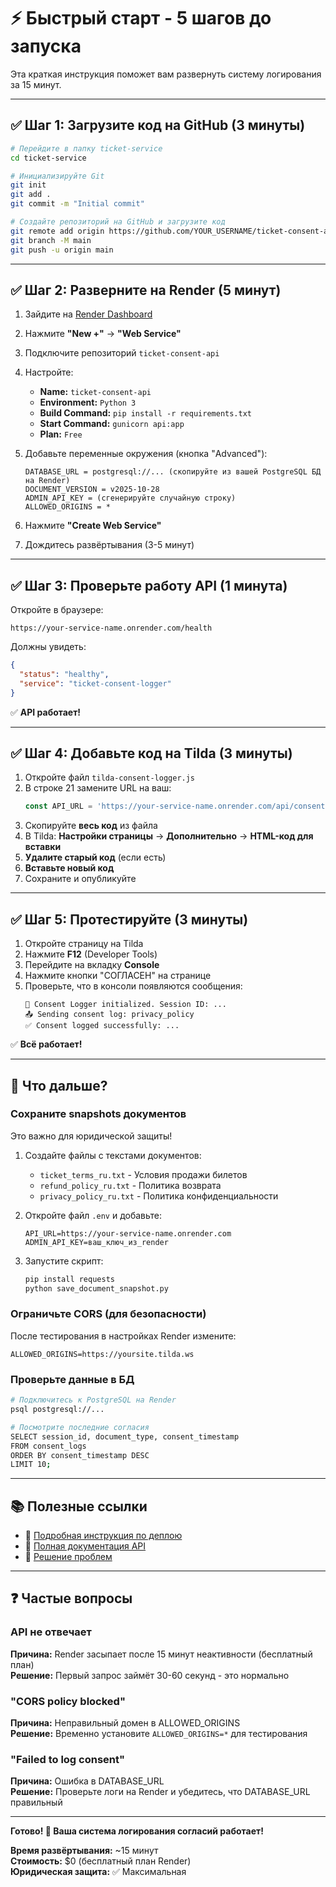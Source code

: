 # ⚡ Быстрый старт - 5 шагов до запуска

Эта краткая инструкция поможет вам развернуть систему логирования за 15 минут.

---

## ✅ Шаг 1: Загрузите код на GitHub (3 минуты)

```bash
# Перейдите в папку ticket-service
cd ticket-service

# Инициализируйте Git
git init
git add .
git commit -m "Initial commit"

# Создайте репозиторий на GitHub и загрузите код
git remote add origin https://github.com/YOUR_USERNAME/ticket-consent-api.git
git branch -M main
git push -u origin main
```

---

## ✅ Шаг 2: Разверните на Render (5 минут)

1. Зайдите на [Render Dashboard](https://dashboard.render.com/)
2. Нажмите **"New +"** → **"Web Service"**
3. Подключите репозиторий `ticket-consent-api`
4. Настройте:
   - **Name:** `ticket-consent-api`
   - **Environment:** `Python 3`
   - **Build Command:** `pip install -r requirements.txt`
   - **Start Command:** `gunicorn api:app`
   - **Plan:** `Free`

5. Добавьте переменные окружения (кнопка "Advanced"):

   ```
   DATABASE_URL = postgresql://... (скопируйте из вашей PostgreSQL БД на Render)
   DOCUMENT_VERSION = v2025-10-28
   ADMIN_API_KEY = (сгенерируйте случайную строку)
   ALLOWED_ORIGINS = *
   ```

6. Нажмите **"Create Web Service"**
7. Дождитесь развёртывания (3-5 минут)

---

## ✅ Шаг 3: Проверьте работу API (1 минута)

Откройте в браузере:
```
https://your-service-name.onrender.com/health
```

Должны увидеть:
```json
{
  "status": "healthy",
  "service": "ticket-consent-logger"
}
```

✅ **API работает!**

---

## ✅ Шаг 4: Добавьте код на Tilda (3 минуты)

1. Откройте файл `tilda-consent-logger.js`
2. В строке 21 замените URL на ваш:
   ```javascript
   const API_URL = 'https://your-service-name.onrender.com/api/consent';
   ```
3. Скопируйте **весь код** из файла
4. В Tilda: **Настройки страницы** → **Дополнительно** → **HTML-код для вставки**
5. **Удалите старый код** (если есть)
6. **Вставьте новый код**
7. Сохраните и опубликуйте

---

## ✅ Шаг 5: Протестируйте (3 минуты)

1. Откройте страницу на Tilda
2. Нажмите **F12** (Developer Tools)
3. Перейдите на вкладку **Console**
4. Нажмите кнопки "СОГЛАСЕН" на странице
5. Проверьте, что в консоли появляются сообщения:
   ```
   🔐 Consent Logger initialized. Session ID: ...
   📤 Sending consent log: privacy_policy
   ✅ Consent logged successfully: ...
   ```

✅ **Всё работает!**

---

## 🎯 Что дальше?

### Сохраните snapshots документов

Это важно для юридической защиты!

1. Создайте файлы с текстами документов:
   - `ticket_terms_ru.txt` - Условия продажи билетов
   - `refund_policy_ru.txt` - Политика возврата
   - `privacy_policy_ru.txt` - Политика конфиденциальности

2. Откройте файл `.env` и добавьте:
   ```
   API_URL=https://your-service-name.onrender.com
   ADMIN_API_KEY=ваш_ключ_из_render
   ```

3. Запустите скрипт:
   ```bash
   pip install requests
   python save_document_snapshot.py
   ```

### Ограничьте CORS (для безопасности)

После тестирования в настройках Render измените:
```
ALLOWED_ORIGINS=https://yoursite.tilda.ws
```

### Проверьте данные в БД

```bash
# Подключитесь к PostgreSQL на Render
psql postgresql://...

# Посмотрите последние согласия
SELECT session_id, document_type, consent_timestamp 
FROM consent_logs 
ORDER BY consent_timestamp DESC 
LIMIT 10;
```

---

## 📚 Полезные ссылки

- 📖 [Подробная инструкция по деплою](DEPLOY_GUIDE.md)
- 📘 [Полная документация API](README.md)
- 🔧 [Решение проблем](DEPLOY_GUIDE.md#-решение-проблем)

---

## ❓ Частые вопросы

### API не отвечает

**Причина:** Render засыпает после 15 минут неактивности (бесплатный план)  
**Решение:** Первый запрос займёт 30-60 секунд - это нормально

### "CORS policy blocked"

**Причина:** Неправильный домен в ALLOWED_ORIGINS  
**Решение:** Временно установите `ALLOWED_ORIGINS=*` для тестирования

### "Failed to log consent"

**Причина:** Ошибка в DATABASE_URL  
**Решение:** Проверьте логи на Render и убедитесь, что DATABASE_URL правильный

---

**Готово! 🎉 Ваша система логирования согласий работает!**

**Время развёртывания:** ~15 минут  
**Стоимость:** $0 (бесплатный план Render)  
**Юридическая защита:** ✅ Максимальная

